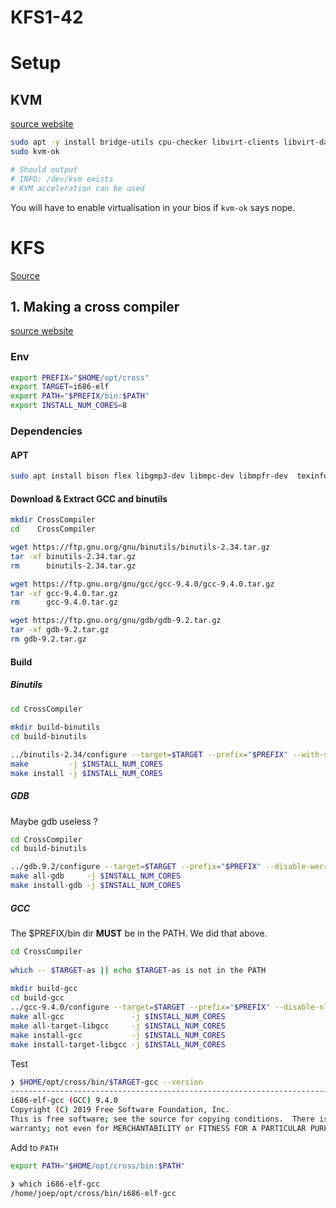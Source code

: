 # KFS1-42

# Setup

## KVM

[source website](https://ubuntu.com/blog/kvm-hyphervisor)

```bash
sudo apt -y install bridge-utils cpu-checker libvirt-clients libvirt-daemon qemu qemu-kvm xorriso mtools
sudo kvm-ok

# Should output
# INFO: /dev/kvm exists
# KVM acceleration can be used
```

You will have to enable virtualisation in your bios if `kvm-ok` says nope.

# KFS

[Source](https://wiki.osdev.org/Bare_Bones)

## 1. Making a cross compiler

[source website](https://wiki.osdev.org/GCC_Cross-Compiler)

### Env

```bash
export PREFIX="$HOME/opt/cross"
export TARGET=i686-elf
export PATH="$PREFIX/bin:$PATH"
export INSTALL_NUM_CORES=8
```

### Dependencies

#### APT

```bash
sudo apt install bison flex libgmp3-dev libmpc-dev libmpfr-dev  texinfo
```

#### Download & Extract GCC and binutils

```bash
mkdir CrossCompiler
cd    CrossCompiler

wget https://ftp.gnu.org/gnu/binutils/binutils-2.34.tar.gz
tar -xf binutils-2.34.tar.gz
rm      binutils-2.34.tar.gz

wget https://ftp.gnu.org/gnu/gcc/gcc-9.4.0/gcc-9.4.0.tar.gz
tar -xf gcc-9.4.0.tar.gz
rm      gcc-9.4.0.tar.gz

wget https://ftp.gnu.org/gnu/gdb/gdb-9.2.tar.gz
tar -xf gdb-9.2.tar.gz
rm gdb-9.2.tar.gz
```

#### Build

##### Binutils

```bash
cd CrossCompiler
 
mkdir build-binutils
cd build-binutils

../binutils-2.34/configure --target=$TARGET --prefix="$PREFIX" --with-sysroot --disable-nls --disable-werror
make         -j $INSTALL_NUM_CORES
make install -j $INSTALL_NUM_CORES
```

##### GDB

Maybe gdb useless ?

```bash
cd CrossCompiler
cd build-binutils

../gdb.9.2/configure --target=$TARGET --prefix="$PREFIX" --disable-werror
make all-gdb     -j $INSTALL_NUM_CORES
make install-gdb -j $INSTALL_NUM_CORES
```

##### GCC

The $PREFIX/bin dir **MUST** be in the PATH. We did that above.

```bash
cd CrossCompiler
 
which -- $TARGET-as || echo $TARGET-as is not in the PATH
 
mkdir build-gcc
cd build-gcc
../gcc-9.4.0/configure --target=$TARGET --prefix="$PREFIX" --disable-nls --enable-languages=c,c++ --without-headers
make all-gcc               -j $INSTALL_NUM_CORES
make all-target-libgcc     -j $INSTALL_NUM_CORES
make install-gcc           -j $INSTALL_NUM_CORES
make install-target-libgcc -j $INSTALL_NUM_CORES
```

Test

```bash
❯ $HOME/opt/cross/bin/$TARGET-gcc --version
------------------------------------------------------------------------------
i686-elf-gcc (GCC) 9.4.0
Copyright (C) 2019 Free Software Foundation, Inc.
This is free software; see the source for copying conditions.  There is NO
warranty; not even for MERCHANTABILITY or FITNESS FOR A PARTICULAR PURPOSE.
````

Add to `PATH`

```bash
export PATH="$HOME/opt/cross/bin:$PATH"

❯ which i686-elf-gcc
/home/joep/opt/cross/bin/i686-elf-gcc
```